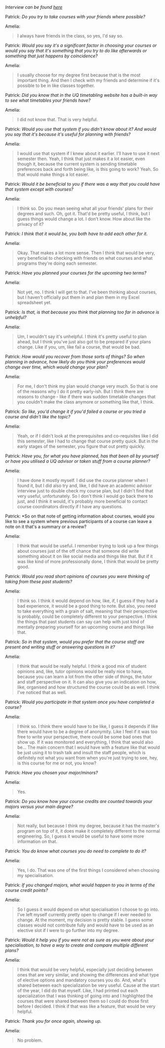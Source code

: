 *Interview can be found [here](https://uq-my.sharepoint.com/:u:/g/personal/s4963787_uq_edu_au/EdKUoyWJ9RBNmu9ltk6dfx4B0CYKm4sd8kZuOxKkLbsv9A?e=Mv0l4K)*

Patrick: *Do you try to take courses with your friends where possible?*

Amelia:
> I always have friends in the class, so yes, I'd say so.

Patrick: *Would you say it's a significant factor in choosing your courses or would you say that it's something that you try to do like afterwards or something that just happens by coincidence?*

Amelia:
> I usually choose for my degree first because that is the most important thing. And then I check with my friends and determine if it's possible to be in like classes together.

Patrick: *Did you know that in the UQ timetabling website has a built-in way to see what timetables your friends have?*

Amelia:
> I did not know that. That is very helpful.

Patrick: *Would you use that system if you didn't know about it? And would you say that it's because it's useful for planning with friends?*

Amelia:
> I would use that system if I knew about it earlier. I'll have to use it next semester then. Yeah, I think that just makes it a lot easier, even though it, because the current system is sending timetable preferences back and forth being like, is this going to work? Yeah. So that would make things a lot easier.

Patrick: *Would it be beneficial to you if there was a way that you could have that system except with courses?*

Amelia:
> I think so. Do you mean seeing what all your friends' plans for their degrees and such. Oh, got it. That'd be pretty useful, I think, but I guess things would change a lot. I don't know. How about like the privacy of it?

Patrick: *I think that it would be, you both have to add each other for it.*

Amelia:
> Okay. That makes a lot more sense. Then I think that would be very, very beneficial to checking with friends on what courses and what programs they're doing each semester. 


Patrick: *Have you planned your courses for the upcoming two terms?*

Amelia:
> Not yet, no. I think I will get to that. I've been thinking about courses, but I haven't officially put them in and plan them in my Excel spreadsheet yet.

Patrick: *Is that, is that because you think that planning too far in advance is unhelpful?*

Amelia:
> Um, I wouldn't say it's unhelpful. I think it's pretty useful to plan ahead, but I think you've just also got to be prepared if your plans change. Like if you, um, like fail a course, that would be bad.

Patrick: *How would you recover from those sorts of things? So when planning in advance, how likely do you think your preferences would change over time, which would change your plan?*

Amelia:
> For me, I don't think my plan would change very much. So that is one of the reasons why I do it pretty early-ish. But I think there are reasons to change - like if there was sudden timetable changes that you couldn't make the class anymore or something like that, I think.

Patrick: *So like, you'd change it if you'd failed a course or you tried a course and didn't like the topic?*

Amelia:
> Yeah, or if I didn't look at the prerequisites and co-requisites like I did this semester, like I had to change that course pretty quick. But in the early stages of the semester, you figure that out pretty quickly.

Patrick: *Have you, for what you have planned, has that been all by yourself or have you utilised a UQ advisor or taken stuff from a course planner?*

Amelia:
> I have done it mostly myself. I did use the course planner when I found it, but I did also try and, like, I did have an academic advisor interview just to double check my course plan, but I didn't find that very useful, unfortunately. So I don't think I would go back there to just, and I think it would, it's probably more beneficial to contact course coordinators directly if I have any questions.


Patrick: *So on that note of getting information about courses, would you like to see a system where previous participants of a course can leave a note on it that's a summary or a review?

Amelia:
> I think that would be useful. I remember trying to look up a few things about courses just of the off chance that someone did write something about it on like social media and things like that. But if it was like kind of more professionally done, I think that would be pretty good.

Patrick: *Would you read short opinions of courses you were thinking of taking from these past students?*

Amelia:
> I think so. I think it would depend on how, like, if, I guess if they had a bad experience, it would be a good thing to note. But also, you need to take everything with a grain of salt, meaning that their perspective is probably, could be completely different to your perspective. I think the things that past students can say can help with just kind of mentally preparing yourself for an upcoming course and things like that.

Patrick: *So in that system, would you prefer that the course staff are present and writing stuff or answering questions in it?*

Amelia:
> I think that would be really helpful. I think a good mix of student opinions and, like, tutor opinions would be really nice to have, because you can learn a lot from the other side of things, the tutor and staff perspective on it. It can also give you an indication on how, like, organised and how structured the course could be as well. I think I've noticed that as well.

Patrick: *Would you participate in that system once you have completed a course?*

Amelia:
> I think so. I think there would have to be like, I guess it depends if like there would have to be a degree of anonymity. Like I feel if it was too free to write your perspective, there could be some bad ones that show up. If it was monitored and everything, I think that would also be... The main concern that I would have with a feature like that would be just using it to trash talk and insult the staff people, which is definitely not what you want from when you're just trying to see, hey, is this course for me or not, you know?


Patrick: *Have you chosen your major/minors?*

Amelia:
> Yes.

Patrick: *Do you know how your course credits are counted towards your majors versus your main degree?*

Amelia:
> Not really, but because I think my degree, because it has the master's program on top of it, it does make it completely different to the normal engineering. So, I guess it would be useful to have some more information on that.

Patrick: *You do know what courses you do need to complete to do it?*

Amelia:
> Yes, I do. That was one of the first things I considered when choosing my specialisation.

Patrick: *If you changed majors, what would happen to you in terms of the course credit points?*

Amelia:
> So I guess it would depend on what specialisation I choose to go into. I've left myself currently pretty open to change if I ever needed to change. At the moment, my decision is pretty stable. I guess some classes would not contribute fully and would have to be used as an elective slot if I were to go further into my degree.

Patrick: *Would it help you if you were not as sure as you were about your specialisation, to have a way to create and compare multiple different plans?*

Amelia:
> I think that would be very helpful, especially just deciding between ones that are very similar, and showing the differences and what type of elective options and mandatory courses you do. And, what's shared between each specialization be very useful. Cause at the start of the year, I did do that myself. Like, I had printed out each specialization that I was thinking of going into and I highlighted the courses that were shared between them so I could do those first before I decided. I think if that was like a feature, that would be very helpful.

Patrick: *Thank you for once again, showing up.*

Amelia:
> No problem.